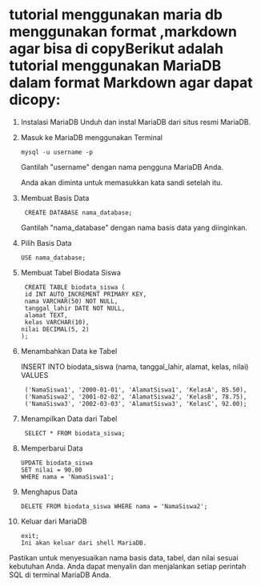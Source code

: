 # tutorial menggunakan maria db menggunakan format ,markdown agar bisa di copyBerikut adalah tutorial menggunakan MariaDB dalam format Markdown agar dapat dicopy:

1. Instalasi MariaDB
    Unduh dan instal MariaDB dari situs resmi MariaDB.
2. Masuk ke MariaDB menggunakan Terminal
   
       mysql -u username -p
   Gantilah "username" dengan nama pengguna MariaDB Anda.
   
   Anda akan diminta untuk memasukkan kata sandi setelah itu.
4. Membuat Basis Data
   
        CREATE DATABASE nama_database;
   
   Gantilah "nama_database" dengan nama basis data yang diinginkan.
   
6. Pilih Basis Data
   
       USE nama_database;
   
8. Membuat Tabel Biodata Siswa
   
        CREATE TABLE biodata_siswa (
        id INT AUTO_INCREMENT PRIMARY KEY,
        nama VARCHAR(50) NOT NULL,
        tanggal_lahir DATE NOT NULL,
        alamat TEXT,
        kelas VARCHAR(10),
       nilai DECIMAL(5, 2)
       );
10. Menambahkan Data ke Tabel
    
    INSERT INTO biodata_siswa (nama, tanggal_lahir, alamat, kelas, nilai)
    VALUES
    
         ('NamaSiswa1', '2000-01-01', 'AlamatSiswa1', 'KelasA', 85.50),
         ('NamaSiswa2', '2001-02-02', 'AlamatSiswa2', 'KelasB', 78.75),
         ('NamaSiswa3', '2002-03-03', 'AlamatSiswa3', 'KelasC', 92.00);
12. Menampilkan Data dari Tabel
    
    
         SELECT * FROM biodata_siswa;
    
14. Memperbarui Data
    
        UPDATE biodata_siswa
        SET nilai = 90.00
        WHERE nama = 'NamaSiswa1';
    
16. Menghapus Data
    
        DELETE FROM biodata_siswa WHERE nama = 'NamaSiswa2';
    
18. Keluar dari MariaDB
    
        exit;
        Ini akan keluar dari shell MariaDB.


   Pastikan untuk menyesuaikan nama basis data, tabel, dan nilai sesuai kebutuhan Anda. Anda dapat menyalin dan menjalankan setiap perintah SQL di terminal MariaDB Anda.
